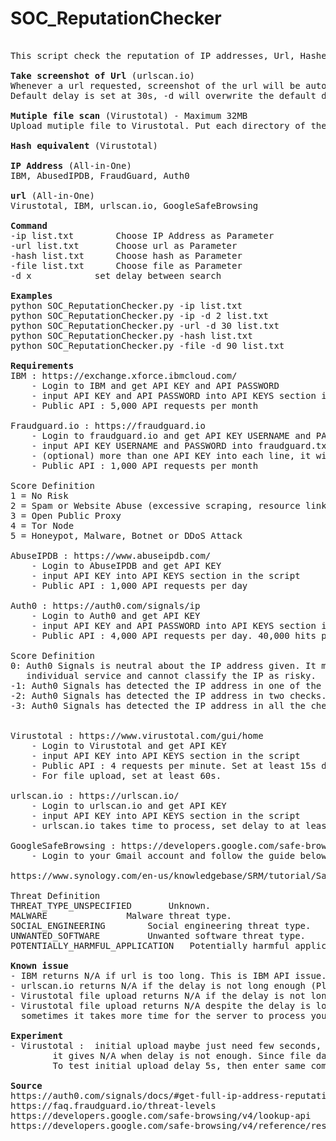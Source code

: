 # SOC_ReputationChecker
<pre>

This script check the reputation of IP addresses, Url, Hashes or Files from mutiple OSINT.

<b>Take screenshot of Url</b> (urlscan.io)
Whenever a url requested, screenshot of the url will be automatically taken and placed in images folder. 
Default delay is set at 30s, -d will overwrite the default delay.

<b>Mutiple file scan</b> (Virustotal) - Maximum 32MB
Upload mutiple file to Virustotal. Put each directory of the file into .txt

<b>Hash equivalent</b> (Virustotal) 

<b>IP Address</b> (All-in-One)
IBM, AbusedIPDB, FraudGuard, Auth0

<b>url</b> (All-in-One)
Virustotal, IBM, urlscan.io, GoogleSafeBrowsing

<b>Command</b>
-ip list.txt		Choose IP Address as Parameter 
-url list.txt		Choose url as Parameter 
-hash list.txt		Choose hash as Parameter 
-file list.txt		Choose file as Parameter
-d x			set delay between search

<b>Examples</b>
python SOC_ReputationChecker.py -ip list.txt 
python SOC_ReputationChecker.py -ip -d 2 list.txt 
python SOC_ReputationChecker.py -url -d 30 list.txt 
python SOC_ReputationChecker.py -hash list.txt 
python SOC_ReputationChecker.py -file -d 90 list.txt 

<b>Requirements</b>
IBM : https://exchange.xforce.ibmcloud.com/
	- Login to IBM and get API KEY and API PASSWORD
	- input API KEY and API PASSWORD into API KEYS section in the script
	- Public API : 5,000 API requests per month
	
Fraudguard.io : https://fraudguard.io</b>
	- Login to fraudguard.io and get API KEY USERNAME and PASSWORD
	- input API KEY USERNAME and PASSWORD into fraudguard.txt. USERNAME:PASSWORD
	- (optional) more than one API KEY into each line, it will rotate between API KEY
	- Public API : 1,000 API requests per month

Score Definition
1 = No Risk
2 = Spam or Website Abuse (excessive scraping, resource linking or undesired site automation)
3 = Open Public Proxy
4 = Tor Node
5 = Honeypot, Malware, Botnet or DDoS Attack

AbuseIPDB : https://www.abuseipdb.com/
	- Login to AbuseIPDB and get API KEY 
	- input API KEY into API KEYS section in the script
	- Public API : 1,000 API requests per day

Auth0 : https://auth0.com/signals/ip
 	- Login to Auth0 and get API KEY 
	- input API KEY and API PASSWORD into API KEYS section in the script
	- Public API : 4,000 API requests per day. 40,000 hits per day, each API request consume 10 hits

Score Definition
0: Auth0 Signals is neutral about the IP address given. It means the service cannot find the IP address in any given 
   individual service and cannot classify the IP as risky.
-1: Auth0 Signals has detected the IP address in one of the checks. This is the lowest level of risk of an IP address.
-2: Auth0 Signals has detected the IP address in two checks. This is the medium level of risk of an IP address.
-3: Auth0 Signals has detected the IP address in all the checks. This is the highest risk level of an IP address.


Virustotal : https://www.virustotal.com/gui/home
 	- Login to Virustotal and get API KEY 
	- input API KEY into API KEYS section in the script
	- Public API : 4 requests per minute. Set at least 15s delay i.e -d 15
	- For file upload, set at least 60s.

urlscan.io : https://urlscan.io/
 	- Login to urlscan.io and get API KEY 
	- input API KEY into API KEYS section in the script
	- urlscan.io takes time to process, set delay to at least 30s

GoogleSafeBrowsing : https://developers.google.com/safe-browsing
	- Login to your Gmail account and follow the guide below 

https://www.synology.com/en-us/knowledgebase/SRM/tutorial/Safe_Access/How_to_generate_Google_Safe_Browsing_API_keys

Threat Definition
THREAT_TYPE_UNSPECIFIED 	  Unknown.
MALWARE 			  Malware threat type.
SOCIAL_ENGINEERING 		  Social engineering threat type.
UNWANTED_SOFTWARE 		  Unwanted software threat type.
POTENTIALLY_HARMFUL_APPLICATION   Potentially harmful application threat type.

<b>Known issue</b>
- IBM returns N/A if url is too long. This is IBM API issue.
- urlscan.io returns N/A if the delay is not long enough (Please put at least 30 seconds delay i.e -d 30)
- Virustotal file upload returns N/A if the delay is not long enough (Please put at least 60 seconds delay i.e -d 60)
- Virustotal file upload returns N/A despite the delay is long enough at first upload, 
  sometimes it takes more time for the server to process your file

<b>Experiment</b>
- Virustotal : 	initial upload maybe just need few seconds, since the process take so long to return result, 
		it gives N/A when delay is not enough. Since file data will be stored once it is completed. 
		To test initial upload delay 5s, then enter same command again 

<b>Source</b>
https://auth0.com/signals/docs/#get-full-ip-address-reputation-info
https://faq.fraudguard.io/threat-levels
https://developers.google.com/safe-browsing/v4/lookup-api
https://developers.google.com/safe-browsing/v4/reference/rest/v4/ThreatType
</pre>
